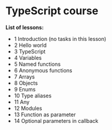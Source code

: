 # TypeScript course

**List of lessons:**

- 1 Introduction (no tasks in this lesson)
- 2 Hello world
- 3 TypeScript
- 4 Variables
- 5 Named functions
- 6 Anonymous functions
- 7 Arrays
- 8 Objects
- 9 Enums
- 10 Type aliases
- 11 Any
- 12 Modules
- 13 Function as parameter
- 14 Optional parameters in callback
